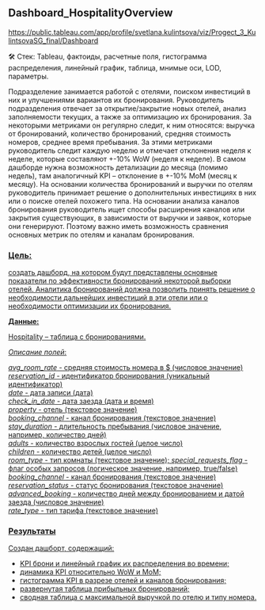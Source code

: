 ## Dashboard_HospitalityOverview
<https://public.tableau.com/app/profile/svetlana.kulintsova/viz/Progect_3_KulintsovaSG_final/Dashboard>

 🛠 Стек: Tableau, фактоиды, расчетные поля, гистограмма распределения, линейный график, таблица, мнимые оси, LOD, параметры.

Подразделение занимается работой с отелями, поиском инвестиций в них и улучшениями вариантов их бронирования. Руководитель подразделения отвечает за открытие/закрытие новых отелей, анализ заполняемости текущих, а также за оптимизацию их бронирования. За некоторыми метриками он регулярно следит, к ним относятся: выручка от бронирований, количество бронирований, средняя стоимость номеров, среднее время пребывания. За этими метриками руководитель следит каждую неделю и отмечает отклонения неделя к неделе, которые составляют +-10% WoW (неделя к неделе). В самом дашборде нужна возможность детализации до месяца (помимо недель), там аналогичный KPI – отклонение в +-10% MoM (месяц к месяцу).
На основании количества бронирований и выручки по отелям руководитель принимает решение о дополнительных инвестициях в них или о поиске отелей похожего типа. На основании анализа каналов бронирования руководитель ищет способы расширения каналов или закрытия существующих, в зависимости от выручки и заявок, которые они генерируют. Поэтому важно иметь возможность сравнения основных метрик по отелям и каналам бронирования.

### <u>Цель<u/>: <br>
создать дашборд, на котором будут представлены основные показатели по эффективности бронирований некоторой выборки отелей. Аналитика бронирований должна позволить принять решение о необходимости дальнейших инвестиций в эти отели или о необходимости оптимизации их бронирования.

**Данные:**

Hospitality – таблица с бронированиями.

*Описание полей*:

*avg_room_rate* - средняя стоимость номера в $ (числовое значение)<br>
*reservation_id* - идентификатор бронирования (уникальный идентификатор)<br>
*date* - дата записи (дата)<br>
*check_in_date* - дата заезда (дата и время)<br>
*property* - отель (текстовое значение)<br>
*booking_channel* - канал бронирования (текстовое значение)<br>
*stay_duration* - длительность пребывания (числовое значение, например, количество дней)<br>
*adults* - количество взрослых гостей (целое число)<br>
*children* - количество детей (целое число)<br>
*room_type* - тип комнаты (текстовое значение);
*special_requests_flag* - флаг особых запросов (логическое значение, например, true/false)<br>
*booking_channel* - канал бронирования (текстовое значение)<br>
*reservation_status* - статус бронирования (текстовое значение)<br>
*advanced_booking* - количество дней между бронированием и датой заезда (числовое значение)<br>
*rate_type* - тип тарифа (текстовое значение)


### <u>Результаты<u/><br>
Создан дашборт, содержащий:<br>
- KPI брони и линейный график их распределения во времени;
- динамика KPI относительно WoW и MoM;
- гистограмма KPI в разрезе отелей и каналов бронирования;
- развернутая таблица прибыльных бронирований;
- сводная таблица с максимальной выручкой по отелю и типу номера.

